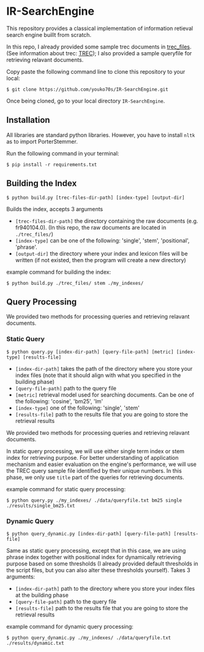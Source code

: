 # IR-SearchEngine
This repository provides a classical implementation of information retieval search engine buillt from scratch. 

In this repo, I already provided some sample trec documents in [trec_files](https://github.com/youko70s/IR-SearchEngine/tree/master/trec_files). (See information about trec: [TREC](https://trec.nist.gov/)); I also provided a sample queryfile for retrieving relavant documents.

Copy paste the following command line to clone this repository to your local:

    $ git clone https://github.com/youko70s/IR-SearchEngine.git

Once being cloned, go to your local directory `IR-SearchEngine`.

## Installation

All libraries are standard python libraries. However, you have to install `nltk` as to import PorterStemmer. 


Run the following command in your terminal:

    $ pip install -r requirements.txt


## Building the Index 

    $ python build.py [trec-files-dir-path] [index-type] [output-dir]

Builds the index, accepts 3 arguments

* `[trec-files-dir-path]` the directory containing the raw documents (e.g. fr940104.0). (In this repo, the raw documents are located in `./trec_files/`)
* `[index-type]` can be one of the following: 'single', 'stem', 'positional', 'phrase'.
* `[output-dir]` the directory where your index and lexicon files will be written (if not existed, then the program will create a new directory)

example command for building the index:

    $ python build.py ./trec_files/ stem ./my_indexes/

## Query Processing

We provided two methods for processing queries and retrieving relavant documents. 

### Static Query


    $ python query.py [index-dir-path] [query-file-path] [metric] [index-type] [results-file]

* `[index-dir-path]` takes the path of the directory where you store your index files (note that it should align with what you specified in the building phase)
* `[query-file-path]` path to the query file
* `[metric]` retrieval model used for searching documents. Can be one of the following: 'cosine', 'bm25', 'lm'
* `[index-type]` one of the following: 'single', 'stem'
* `[results-file]` path to the results file that you are going to store the retrieval results

We provided two methods for processing queries and retrieving relavant documents. 

In static query processing, we will use either single term index or stem index for retrieving purpose. For better understanding of application mechanism and easier evaluation on the engine's performance, we will use the TREC query sample file identified by their unique numbers. In this phase, we only use `title` part of the queries for retrieving documents. 

example command for static query processing:

    $ python query.py ./my_indexes/ ./data/queryfile.txt bm25 single ./results/single_bm25.txt

### Dynamic Query

    $ python query_dynamic.py [index-dir-path] [query-file-path] [results-file]

Same as static query processing, except that in this case, we are using phrase index together with positional index for dynamically retrieving purpose based on some thresholds (I already provided default thresholds in the script files, but you can also alter these thresholds yourself). Takes 3 arguments:

* `[index-dir-path]` path to the directory where you store your index files at the building phase
* `[query-file-path]` path to the query file
* `[results-file]` path to the results file that you are going to store the retrieval results

example command for dynamic query processing:

    $ python query_dynamic.py ./my_indexes/ ./data/queryfile.txt ./results/dynamic.txt


